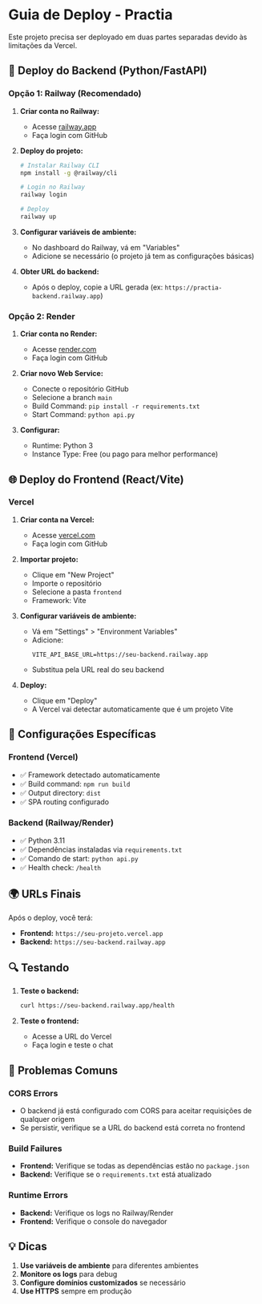 # Guia de Deploy - Practia

Este projeto precisa ser deployado em duas partes separadas devido às limitações da Vercel.

## 🚀 Deploy do Backend (Python/FastAPI)

### Opção 1: Railway (Recomendado)

1. **Criar conta no Railway:**
   - Acesse [railway.app](https://railway.app)
   - Faça login com GitHub

2. **Deploy do projeto:**
   ```bash
   # Instalar Railway CLI
   npm install -g @railway/cli
   
   # Login no Railway
   railway login
   
   # Deploy
   railway up
   ```

3. **Configurar variáveis de ambiente:**
   - No dashboard do Railway, vá em "Variables"
   - Adicione se necessário (o projeto já tem as configurações básicas)

4. **Obter URL do backend:**
   - Após o deploy, copie a URL gerada (ex: `https://practia-backend.railway.app`)

### Opção 2: Render

1. **Criar conta no Render:**
   - Acesse [render.com](https://render.com)
   - Faça login com GitHub

2. **Criar novo Web Service:**
   - Conecte o repositório GitHub
   - Selecione a branch `main`
   - Build Command: `pip install -r requirements.txt`
   - Start Command: `python api.py`

3. **Configurar:**
   - Runtime: Python 3
   - Instance Type: Free (ou pago para melhor performance)

## 🌐 Deploy do Frontend (React/Vite)

### Vercel

1. **Criar conta na Vercel:**
   - Acesse [vercel.com](https://vercel.com)
   - Faça login com GitHub

2. **Importar projeto:**
   - Clique em "New Project"
   - Importe o repositório
   - Selecione a pasta `frontend`
   - Framework: Vite

3. **Configurar variáveis de ambiente:**
   - Vá em "Settings" > "Environment Variables"
   - Adicione:
     ```
     VITE_API_BASE_URL=https://seu-backend.railway.app
     ```
   - Substitua pela URL real do seu backend

4. **Deploy:**
   - Clique em "Deploy"
   - A Vercel vai detectar automaticamente que é um projeto Vite

## 🔧 Configurações Específicas

### Frontend (Vercel)
- ✅ Framework detectado automaticamente
- ✅ Build command: `npm run build`
- ✅ Output directory: `dist`
- ✅ SPA routing configurado

### Backend (Railway/Render)
- ✅ Python 3.11
- ✅ Dependências instaladas via `requirements.txt`
- ✅ Comando de start: `python api.py`
- ✅ Health check: `/health`

## 🌍 URLs Finais

Após o deploy, você terá:
- **Frontend:** `https://seu-projeto.vercel.app`
- **Backend:** `https://seu-backend.railway.app`

## 🔍 Testando

1. **Teste o backend:**
   ```bash
   curl https://seu-backend.railway.app/health
   ```

2. **Teste o frontend:**
   - Acesse a URL do Vercel
   - Faça login e teste o chat

## 🚨 Problemas Comuns

### CORS Errors
- O backend já está configurado com CORS para aceitar requisições de qualquer origem
- Se persistir, verifique se a URL do backend está correta no frontend

### Build Failures
- **Frontend:** Verifique se todas as dependências estão no `package.json`
- **Backend:** Verifique se o `requirements.txt` está atualizado

### Runtime Errors
- **Backend:** Verifique os logs no Railway/Render
- **Frontend:** Verifique o console do navegador

## 💡 Dicas

1. **Use variáveis de ambiente** para diferentes ambientes
2. **Monitore os logs** para debug
3. **Configure domínios customizados** se necessário
4. **Use HTTPS** sempre em produção 